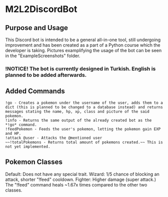 # M2L2DiscordBot
## Purpose and Usage
This Discord bot is intended to be a general all-in-one tool, still undergoing improvement and has been created as a part of a Python course which the developer is taking.
Pictures examplifying the usage of the bot can be seen in the "ExampleScreenshots" folder.
### !NOTICE! The bot is currently designed in Turkish. English is planned to be added afterwards.
## Added Commands
```
!go - Creates a pokemon under the username of the user, adds them to a dict (this is planned to be changed to a database instead) and returns messages stating the name, hp, xp, class and picture of the said pokemon.
!info - Returns the same output of the already created bot as the *!go* command.
!feedPokemon - Feeds the user's pokemon, letting the pokemon gain EXP and HP.
!attack @user - Attacks the @mentioned user
~~!totalPokemons - Returns total amount of pokemons created.~~ This is not yet implemented.
```
## Pokemon Classes
Default: Does not have any special trait.
Wizard: 1/5 chance of blocking an attack, shorter "!feed" cooldown.
Fighter: Higher damage (super attack.) The "!feed" command heals ~1.67x times compared to the other two classes.